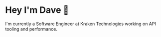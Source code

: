 # Hey I'm Dave 👋

I'm currently a Software Engineer at Kraken Technologies working on API tooling and performance.


[nolink]: #
[twitter]: https://twitter.com/_daveturner
[linkedin]: https://linkedin.com/in/david-turner-io
[gitlab]: https://gitlab.com/davidturner
